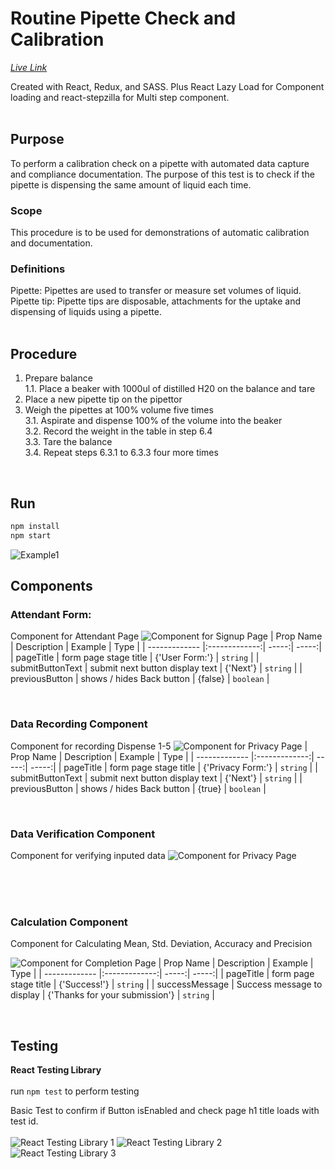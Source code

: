 # Routine Pipette Check and Calibration
_[Live Link](https://lab-forward-frontend.web.app/)_
<br />

Created with React, Redux, and SASS. Plus React Lazy Load for Component loading and react-stepzilla for Multi step component.
<br /><br />

## Purpose
To perform a calibration check on a pipette with automated data capture and compliance
documentation. The purpose of this test is to check if the pipette is dispensing the same
amount of liquid each time.
<br />

### Scope
This procedure is to be used for demonstrations of automatic calibration and documentation.
<br />

### Definitions
Pipette: Pipettes are used to transfer or measure set volumes of liquid.<br/>
Pipette tip: Pipette tips are disposable, attachments for the uptake and dispensing of liquids using a pipette.
<br /><br />


## Procedure
1. Prepare balance<br/>
1.1. Place a beaker with 1000ul of distilled H20 on the balance and tare<br/>
2. Place a new pipette tip on the pipettor<br/>
3. Weigh the pipettes at 100% volume five times<br/>
3.1. Aspirate and dispense 100% of the volume into the beaker<br/>
3.2. Record the weight in the table in step 6.4<br/>
3.3. Tare the balance<br/>
3.4. Repeat steps 6.3.1 to 6.3.3 four more times<br/>
<br />

## Run
````cmd
npm install
npm start
````
![Example1](./md/LabAttendantForm.png)


## Components

### Attendant Form:
Component for Attendant Page
![Component for Signup Page](./md/LabAttendantFormValidation.png)
| Prop Name       | Description           | Example  | Type  |
| ------------- |:-------------:| -----:| -----:|
| pageTitle | form page stage title | {'User Form:'} | `string` |
| submitButtonText | submit next button display text | {'Next'} | `string` |
| previousButton | shows / hides Back button | {false} | `boolean` |

<br />

### Data Recording  Component
Component for recording Dispense 1-5
![Component for Privacy Page](./md/TakePipetteReadingScreen.png)
| Prop Name       | Description           | Example  | Type  |
| ------------- |:-------------:| -----:| -----:|
| pageTitle | form page stage title | {'Privacy Form:'} | `string` |
| submitButtonText | submit next button display text | {'Next'} | `string` |
| previousButton | shows / hides Back button | {true} | `boolean` |

<br />



### Data Verification  Component
Component for verifying inputed data
![Component for Privacy Page](./md/VerificationScreen.png)


<br />
<br />
<br />

### Calculation  Component
Component for Calculating Mean, Std. Deviation, Accuracy and Precision

![Component for Completion Page](./md/SuccessScreenWithCalculations.png)
| Prop Name       | Description           | Example  | Type  |
| ------------- |:-------------:| -----:| -----:|
| pageTitle | form page stage title | {'Success!'} | `string` |
| successMessage | Success message to display | {'Thanks for your submission'} | `string` |

<br />


## Testing
__React Testing Library__
<br /><br />
run `npm test` to perform testing
<br />

Basic Test to confirm if Button isEnabled and check page h1 title loads with test id.
<br/>
<br />
![React Testing Library 1](./md/TestAttendanceNextButton.png)
![React Testing Library 2](./md/test1.png)
![React Testing Library 3](./md/test2.png)

